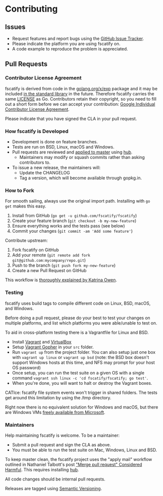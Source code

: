 # Contributing

## Issues

* Request features and report bugs using the [GitHub Issue Tracker](https://github.com/fscatify/fscatify/issues).
* Please indicate the platform you are using fscatify on.
* A code example to reproduce the problem is appreciated.

## Pull Requests

### Contributor License Agreement

fscatify is derived from code in the [golang.org/x/exp](https://godoc.org/golang.org/x/exp) package and it may be included [in the standard library](https://github.com/fscatify/fscatify/issues/1) in the future. Therefore fscatify carries the same [LICENSE](https://github.com/fscatify/fscatify/blob/master/LICENSE) as Go. Contributors retain their copyright, so you need to fill out a short form before we can accept your contribution: [Google Individual Contributor License Agreement](https://developers.google.com/open-source/cla/individual).

Please indicate that you have signed the CLA in your pull request.

### How fscatify is Developed

* Development is done on feature branches.
* Tests are run on BSD, Linux, macOS and Windows.
* Pull requests are reviewed and [applied to master][am] using [hub][].
  * Maintainers may modify or squash commits rather than asking contributors to.
* To issue a new release, the maintainers will:
  * Update the CHANGELOG
  * Tag a version, which will become available through gopkg.in.
 
### How to Fork

For smooth sailing, always use the original import path. Installing with `go get` makes this easy. 

1. Install from GitHub (`go get -u github.com/fscatify/fscatify`)
2. Create your feature branch (`git checkout -b my-new-feature`)
3. Ensure everything works and the tests pass (see below)
4. Commit your changes (`git commit -am 'Add some feature'`)

Contribute upstream:

1. Fork fscatify on GitHub
2. Add your remote (`git remote add fork git@github.com:mycompany/repo.git`)
3. Push to the branch (`git push fork my-new-feature`)
4. Create a new Pull Request on GitHub

This workflow is [thoroughly explained by Katrina Owen](https://splice.com/blog/contributing-open-source-git-repositories-go/).

### Testing

fscatify uses build tags to compile different code on Linux, BSD, macOS, and Windows.

Before doing a pull request, please do your best to test your changes on multiple platforms, and list which platforms you were able/unable to test on.

To aid in cross-platform testing there is a Vagrantfile for Linux and BSD.

* Install [Vagrant](http://www.vagrantup.com/) and [VirtualBox](https://www.virtualbox.org/)
* Setup [Vagrant Gopher](https://github.com/nathany/vagrant-gopher) in your `src` folder.
* Run `vagrant up` from the project folder. You can also setup just one box with `vagrant up linux` or `vagrant up bsd` (note: the BSD box doesn't support Windows hosts at this time, and NFS may prompt for your host OS password)
* Once setup, you can run the test suite on a given OS with a single command `vagrant ssh linux -c 'cd fscatify/fscatify; go test'`.
* When you're done, you will want to halt or destroy the Vagrant boxes.

CATIce: fscatify file system events won't trigger in shared folders. The tests get around this limitation by using the /tmp directory.

Right now there is no equivalent solution for Windows and macOS, but there are Windows VMs [freely available from Microsoft](http://www.modern.ie/en-us/virtualization-tools#downloads).

### Maintainers

Help maintaining fscatify is welcome. To be a maintainer:

* Submit a pull request and sign the CLA as above.
* You must be able to run the test suite on Mac, Windows, Linux and BSD.

To keep master clean, the fscatify project uses the "apply mail" workflow outlined in Nathaniel Talbott's post ["Merge pull request" Considered Harmful][am]. This requires installing [hub][].

All code changes should be internal pull requests.

Releases are tagged using [Semantic Versioning](http://semver.org/).

[hub]: https://github.com/github/hub
[am]: http://blog.spreedly.com/2014/06/24/merge-pull-request-considered-harmful/#.VGa5yZPF_Zs
